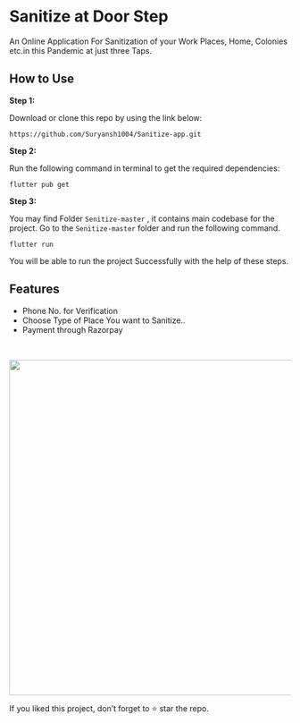 # Sanitize at Door Step

An Online Application For Sanitization of your Work Places, Home, Colonies etc.in this Pandemic at just three Taps.<br>


## How to Use 

**Step 1:**

Download or clone this repo by using the link below:

```https://github.com/Suryansh1004/Sanitize-app.git```

**Step 2:**

Run the following command in terminal to get the required dependencies: 

```
flutter pub get 
```

**Step 3:**

You may find Folder `Senitize-master` , it contains main codebase for the project. 
Go to the `Senitize-master` folder and run the following command.

``` 
flutter run
```

You will be able to run the project Successfully with the help of these steps.

 ## Features

 - Phone No. for Verification
 - Choose Type of Place You want to Sanitize..
 - Payment through Razorpay
  <br>
 
<p align="center">
<img src="Senitize-master/assets/ez.gif" height=600; center>
 </p>


If you liked this project, don’t forget to ⭐ star the repo.

